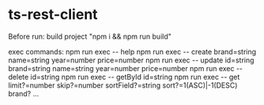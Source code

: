 # ts-rest-client

Before run: build project "npm i && npm run build"

exec commands: 
  npm run exec -- help
  npm run exec -- create brand=string name=string year=number price=number
  npm run exec -- update id=string brand=string name=string year=number price=number
  npm run exec -- delete id=string
  npm run exec -- getById id=string
  npm run exec -- get limit?=number skip?=number sortField?=string sort?=1(ASC)|-1(DESC) brand? ...
